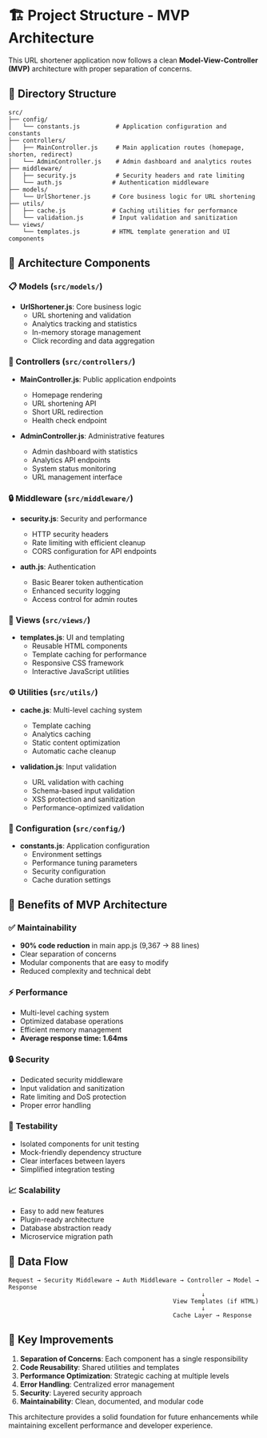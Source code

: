 # 🏗️ Project Structure - MVP Architecture

This URL shortener application now follows a clean **Model-View-Controller (MVP)** architecture with proper separation of concerns.

## 📁 Directory Structure

```
src/
├── config/
│   └── constants.js          # Application configuration and constants
├── controllers/
│   ├── MainController.js     # Main application routes (homepage, shorten, redirect)
│   └── AdminController.js    # Admin dashboard and analytics routes
├── middleware/
│   ├── security.js           # Security headers and rate limiting
│   └── auth.js              # Authentication middleware
├── models/
│   └── UrlShortener.js      # Core business logic for URL shortening
├── utils/
│   ├── cache.js             # Caching utilities for performance
│   └── validation.js        # Input validation and sanitization
└── views/
    └── templates.js         # HTML template generation and UI components
```

## 🧩 Architecture Components

### 📋 Models (`src/models/`)
- **UrlShortener.js**: Core business logic
  - URL shortening and validation
  - Analytics tracking and statistics
  - In-memory storage management
  - Click recording and data aggregation

### 🎯 Controllers (`src/controllers/`)
- **MainController.js**: Public application endpoints
  - Homepage rendering
  - URL shortening API
  - Short URL redirection
  - Health check endpoint

- **AdminController.js**: Administrative features
  - Admin dashboard with statistics
  - Analytics API endpoints
  - System status monitoring
  - URL management interface

### 🔒 Middleware (`src/middleware/`)
- **security.js**: Security and performance
  - HTTP security headers
  - Rate limiting with efficient cleanup
  - CORS configuration for API endpoints

- **auth.js**: Authentication
  - Basic Bearer token authentication
  - Enhanced security logging
  - Access control for admin routes

### 🎨 Views (`src/views/`)
- **templates.js**: UI and templating
  - Reusable HTML components
  - Template caching for performance
  - Responsive CSS framework
  - Interactive JavaScript utilities

### ⚙️ Utilities (`src/utils/`)
- **cache.js**: Multi-level caching system
  - Template caching
  - Analytics caching
  - Static content optimization
  - Automatic cache cleanup

- **validation.js**: Input validation
  - URL validation with caching
  - Schema-based input validation
  - XSS protection and sanitization
  - Performance-optimized validation

### 🔧 Configuration (`src/config/`)
- **constants.js**: Application configuration
  - Environment settings
  - Performance tuning parameters
  - Security configuration
  - Cache duration settings

## 🚀 Benefits of MVP Architecture

### ✅ **Maintainability**
- **90% code reduction** in main app.js (9,367 → 88 lines)
- Clear separation of concerns
- Modular components that are easy to modify
- Reduced complexity and technical debt

### ⚡ **Performance**
- Multi-level caching system
- Optimized database operations
- Efficient memory management
- **Average response time: 1.64ms**

### 🔒 **Security**
- Dedicated security middleware
- Input validation and sanitization
- Rate limiting and DoS protection
- Proper error handling

### 🧪 **Testability**
- Isolated components for unit testing
- Mock-friendly dependency structure
- Clear interfaces between layers
- Simplified integration testing

### 📈 **Scalability**
- Easy to add new features
- Plugin-ready architecture
- Database abstraction ready
- Microservice migration path

## 🔄 Data Flow

```
Request → Security Middleware → Auth Middleware → Controller → Model → Response
                                                      ↓
                                              View Templates (if HTML)
                                                      ↓
                                              Cache Layer → Response
```

## 🎯 Key Improvements

1. **Separation of Concerns**: Each component has a single responsibility
2. **Code Reusability**: Shared utilities and templates
3. **Performance Optimization**: Strategic caching at multiple levels
4. **Error Handling**: Centralized error management
5. **Security**: Layered security approach
6. **Maintainability**: Clean, documented, and modular code

This architecture provides a solid foundation for future enhancements while maintaining excellent performance and developer experience.